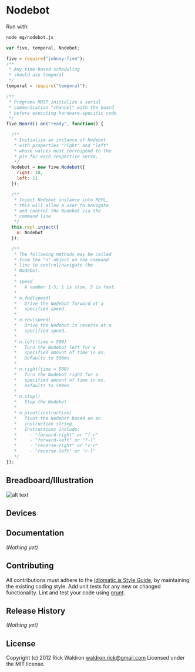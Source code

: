 # Nodebot

Run with:
```bash
node eg/nodebot.js
```


```javascript
var five, temporal, Nodebot;

five = require("johnny-five");
/**
 * Any time-based scheduling
 * should use temporal
 */
temporal = require("temporal");

/**
 * Programs MUST initialize a serial
 * communication "channel" with the board
 * before executing hardware-specific code
 */
five.Board().on("ready", function() {

  /**
   * Initialize an instance of Nodebot
   * with properties "right" and "left"
   * whose values must correspond to the
   * pin for each respective servo.
   */
  Nodebot = new five.Nodebot({
    right: 10,
    left: 11
  });

  /**
   * Inject Nodebot instance into REPL,
   * this will allow a user to navigate
   * and control the Nodebot via the
   * command line
   */
  this.repl.inject({
    n: Nodebot
  });

  /**
   * The following methods may be called
   * from the "n" object on the command
   * line to control/navigate the
   * Nodebot.
   *
   * speed
   *   A number 1-5; 1 is slow, 5 is fast.
   *
   * n.fwd(speed)
   *   Drive the Nodebot forward at a
   *   specified speed.
   *
   * n.rev(speed)
   *   Drive the Nodebot in reverse at a
   *   specified speed.
   *
   * n.left(time = 500)
   *   Turn the Nodebot left for a
   *   specified amount of time in ms.
   *   Defaults to 500ms
   *
   * n.right(time = 500)
   *   Turn the Nodebot right for a
   *   specified amount of time in ms.
   *   Defaults to 500ms
   *
   * n.stop()
   *   Stop the Nodebot
   *
   * n.pivot(instruction)
   *   Pivot the Nodebot based on an
   *   instruction string.
   *   Instructions include:
   *     - "forward-right" or "f-r"
   *     - "forward-left" or "f-l"
   *     - "reverse-right" or "r-r"
   *     - "reverse-left" or "r-l"
   */
});

```

## Breadboard/Illustration

![alt text](breadboard/nodebot.png "nodebot.png")




## Devices




## Documentation

_(Nothing yet)_









## Contributing
All contributions must adhere to the [Idiomatic.js Style Guide](https://github.com/rwldrn/idiomatic.js),
by maintaining the existing coding style. Add unit tests for any new or changed functionality. Lint and test your code using [grunt](https://github.com/cowboy/grunt).

## Release History
_(Nothing yet)_

## License
Copyright (c) 2012 Rick Waldron <waldron.rick@gmail.com>
Licensed under the MIT license.
